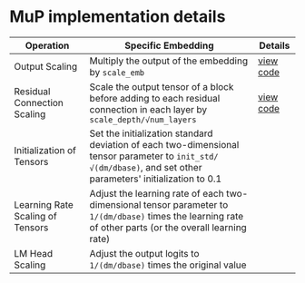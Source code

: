 # MuP implementation details

| Operation | Specific Embedding | Details |
|-----------|-------------------|----------|
| Output Scaling | Multiply the output of the embedding by `scale_emb` | [view code](transformer.py#L587)
| Residual Connection Scaling | Scale the output tensor of a block before adding to each residual connection in each layer by `scale_depth/√num_layers` | [view code](transformer.py#L556)
| Initialization of Tensors | Set the initialization standard deviation of each two-dimensional tensor parameter to `init_std/√(dm/dbase)`, and set other parameters' initialization to 0.1 |
| Learning Rate Scaling of Tensors | Adjust the learning rate of each two-dimensional tensor parameter to `1/(dm/dbase)` times the learning rate of other parts (or the overall learning rate) |
| LM Head Scaling | Adjust the output logits to `1/(dm/dbase)` times the original value |